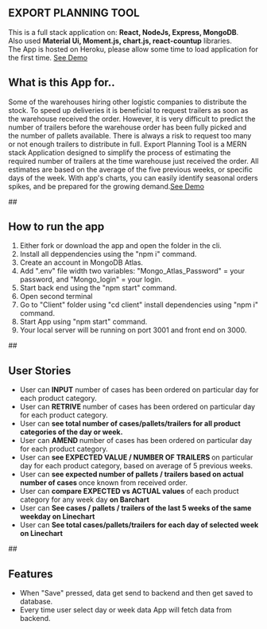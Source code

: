<h2>EXPORT PLANNING TOOL</h2>
This is a full stack application on:  <strong>React, NodeJs, Express, MongoDB</strong>.
<br/>
Also used <strong> Material Ui, Moment.js, chart.js, react-countup</strong> libraries.
<br>
The App is hosted on Heroku, please allow some time to load application for the first time. 
<a href="https://guarded-savannah-03210.herokuapp.com"/>See Demo</a>

<h2>What is this App for..</h2>
Some of the warehouses hiring other logistic companies to distribute the stock.
To speed up deliveries it is beneficial to request trailers as soon as the warehouse received the order. However,
it is very difficult to predict the number of trailers before the warehouse order has been fully picked and the number of pallets available. 
There is always a risk to request too many or not enough trailers to distribute in full.
Export Planning Tool is a MERN stack Application designed to simplify the process of estimating the required number of trailers at the time warehouse just received the order.
All estimates are based on the average of the five previous weeks, or specific days of the week. With app's charts, you can easily identify seasonal orders spikes, 
and be prepared for the growing demand.<a href="https://guarded-savannah-03210.herokuapp.com"/>See Demo</a> 


##<h2>How to run the app</h2>
1. Either fork or download the app and open the folder in the cli.
2. Install all deppendencies using the "npm i" command.
3. Create an account in MongoDB Atlas.
4. Add ".env" file width two variables:  "Mongo_Atlas_Password" = your password, and "Mongo_login" = your login.
5. Start back end using the "npm start" command.
6. Open second terminal
7. Go to "Client" folder using "cd client" install dependencies using "npm i" command.
8. Start App using "npm start" command.
9. Your local server will be running on port 3001 and front end on 3000.

##<h2>User Stories</h2>
- User can <strong>INPUT</strong> number of cases has been ordered on particular day for each product category.
- User can <strong>RETRIVE </strong> number of cases has been ordered on particular day for each product category.
- User can <strong>see total number of cases/pallets/trailers for all product categories of the day or week. </strong>
- User can <strong> AMEND </strong> number of cases has been ordered on particular day for each product category.
- User can <strong> see EXPECTED VALUE / NUMBER OF TRAILERS </strong> on particular day for each product category, based on average of 5 previous weeks.
- User can <strong> see expected number of pallets / trailers based on actual number of cases </strong> once known from received order.
- User can <strong> compare EXPECTED vs ACTUAL values</strong> of each product category for any week day <strong> on Barchart</strong> 
- User can <strong> See cases / pallets / trailers of the last 5 weeks of the same weekday on Linechart</strong>
- User can <strong> See total cases/pallets/trailers for each day of selected week on Linechart</strong>

##<h2>Features</h2>
  - When "Save" pressed, data get send to backend and then get saved to database. 
  - Every time user select day or week data App will fetch data from backend.


  
